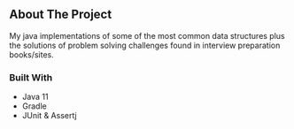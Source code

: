 ## About The Project

My java implementations of some of the most common data structures plus the solutions of problem solving challenges
found in interview preparation books/sites.


### Built With

* Java 11
* Gradle
* JUnit & Assertj